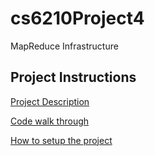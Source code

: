# cs6210Project4
MapReduce Infrastructure

## Project Instructions

[Project Description](description.md)

[Code walk through](structure.md)

[How to setup the project](INSTALL.md)
